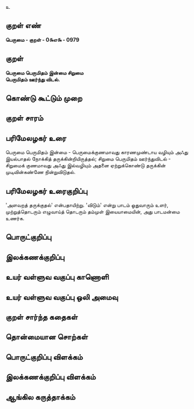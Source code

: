 உ

## குறள் எண் 

**பெருமை - குறள் - 0௯எ௯ - 0979**

## குறள் 

**பெருமை பெருமிதம் இன்மை சிறுமை  
பெருமிதம் ஊர்ந்து விடல்.** 

## கொண்டு கூட்டும் முறை


## குறள் சாரம் 


## பரிமேலழகர் உரை

பெருமை பெருமிதம் இன்மை - பெருமைக்குணமாவது காரணமுண்டாய வழியும் அஃது இயல்பாதல் நோக்கித் தருக்கின்றியிருத்தல்; சிறுமை பெருமிதம் ஊர்ந்துவிடல் - சிறுமைக் குணமாவது அஃது இல்வழியும் அதனை ஏற்றுக்கொண்டு தருக்கின் முடிவின்கண்ணே நின்றுவிடுதல்.

## பரிமேலழகர் உரைகுறிப்பு   

'அளவறத் தருக்குதல்' என்பதாயிற்று. 'விடும்' என்று பாடம் ஓதுவாரும் உளர், முற்றுத்தொடரும் எழுவாய்த் தொடரும் தம்முள் இயையாமையின், அது பாடமன்மை உணர்க.

## பொருட்குறிப்பு 


## இலக்கணக்குறிப்பு  


## உயர் வள்ளுவ வகுப்பு காணொளி


## உயர் வள்ளுவ வகுப்பு ஒலி அமைவு 

 
## குறள் சார்ந்த கதைகள் 


## தொன்மையான சொற்கள்


## பொருட்குறிப்பு விளக்கம்


## இலக்கணக்குறிப்பு விளக்கம்


## ஆங்கில கருத்தாக்கம் 


